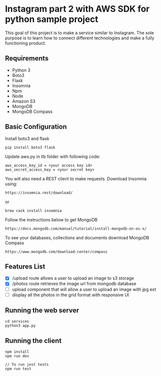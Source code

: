 # Instagram part 2 with AWS SDK for python sample project

This goal of this project is to make a service similar to Instagram. 
The sole purpose is to learn how to connect different technologies and make a fully functioning product.

## Requirements

* Python 3
* Boto3
* Flask
* Insomnia
* Npm
* Node
* Amazon S3
* MongoDB
* MongoDB Compass

## Basic Configuration

Install boto3 and flask

```
pip install boto3 flask
```

Update aws.py in lib folder with following code:

```
aws_access_key_id = <your access key id>
aws_secret_access_key = <your secret key>
```

You will also need a REST client to make requests. Download Insomnia using:
```
https://insomnia.rest/download/
```
or
```    
brew cask install insomnia
```

Follow the instructions below to get MongoDB

```
https://docs.mongodb.com/manual/tutorial/install-mongodb-on-os-x/
```

To see your databases, collections and documents download MongoDB Compass

```
https://www.mongodb.com/download-center/compass
```

## Features List
* [x] /upload route allows a user to upload an image to s3 storage
* [x] /photos route retrieves the image url from mongodb database
* [ ] upload component that will allow a user to upload an image with jpg ext
* [ ] display all the photos in the grid format with responsive UI

## Running the web server

```
cd services
python3 app.py 
```

## Running the client

```
npm install
npm run dev

// To run jest tests
npm run test
```
